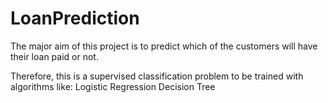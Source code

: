 # LoanPrediction
The major aim of this project is to predict which of the customers will have their loan paid or not. 

Therefore, this is a supervised classification problem to be trained with algorithms like:
Logistic Regression
Decision Tree
